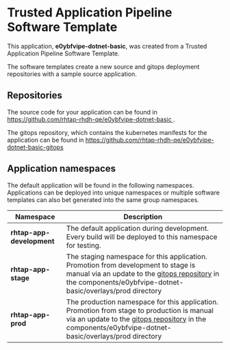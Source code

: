# Trusted Application Pipeline Software Template

This application, **e0ybfvipe-dotnet-basic**, was created from a Trusted Application Pipeline Software Template.

The software templates create a new source and gitops deployment repositories with a sample source application. 

## Repositories

The source code for your application can be found in [https://github.com/rhtap-rhdh-qe/e0ybfvipe-dotnet-basic ](https://github.com/rhtap-rhdh-qe/e0ybfvipe-dotnet-basic ).
 
The gitops repository, which contains the kubernetes manifests for the application can be found in 
[https://github.com/rhtap-rhdh-qe/e0ybfvipe-dotnet-basic-gitops ](https://github.com/rhtap-rhdh-qe/e0ybfvipe-dotnet-basic-gitops ) 

## Application namespaces 

The default application will be found in the following namespaces. Applications can be deployed into unique namespaces or multiple software templates can also bet generated into the same group namespaces.  

|  Namespace   |  Description   |  
| -------- | -------- |   
| **rhtap-app-development** | The default application during development. Every build will be deployed to this namespace for testing. | 
| **rhtap-app-stage** | The staging namespace for this application. Promotion from development to stage is manual via an update to the [gitops repository](https://github.com/rhtap-rhdh-qe/e0ybfvipe-dotnet-basic-gitops ) in the components/e0ybfvipe-dotnet-basic/overlays/prod directory |  
| **rhtap-app-prod** | The production namespace for this application. Promotion from stage to production is manual via an update to the [gitops repository](https://github.com/rhtap-rhdh-qe/e0ybfvipe-dotnet-basic-gitops ) in the components/e0ybfvipe-dotnet-basic/overlays/prod directory | 